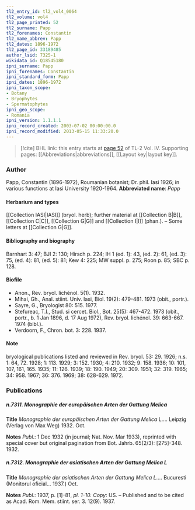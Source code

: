 ```yaml
---
tl2_entry_id: tl2_vol4_0064
tl2_volume: vol4
tl2_page_printed: 52
tl2_surname: Papp
tl2_forenames: Constantin
tl2_name_abbrev: Papp
tl2_dates: 1896-1972
tl2_page_id: 33189485
author_lsid: 7325-1
wikidata_id: Q18545180
ipni_surname: Papp
ipni_forenames: Constantin
ipni_standard_form: Papp
ipni_dates: 1896-1972
ipni_taxon_scope: 
- Botany
- Bryophytes
- Spermatophytes
ipni_geo_scope: 
- Romania
ipni_version: 1.1.1.1
ipni_record_created: 2003-07-02 00:00:00.0
ipni_record_modified: 2013-05-15 11:33:20.0
---
```



> [!cite] BHL link: this entry starts at [page 52](https://www.biodiversitylibrary.org/page/33189485) of TL-2 Vol. IV.
> Supporting pages: [[Abbreviations|abbreviations]], [[Layout key|layout key]].

### Author

Papp, Constantin (1896-1972), Roumanian botanist; Dr. phil. Iasi 1926; in various functions at Iasi University 1920-1964. 
**Abbreviated name**: *Papp*

#### Herbarium and types

[[Collection IASI|IASI]] (bryol. herb); further material at [[Collection B|B]], [[Collection C|C]], [[Collection G|G]] and [[Collection I|I]] (phan.). – Some letters at [[Collection G|G]].

#### Bibliography and biography

Barnhart 3: 47; BJI 2: 130; Hirsch p. 224; IH 1 (ed. 1): 43, (ed. 2): 61, (ed. 3): 75, (ed. 4): 81, (ed. 5): 81; Kew 4: 225; MW suppl. p. 275; Roon p. 85; SBC p. 128.

#### Biofile

- Anon., Rev. bryol. lichénol. 5(1). 1932.
- Mihai, Gh., Anal. stiint. Univ. Iasi, Biol. 19(2): 479-481. 1973 (obit., portr.).
- Sayre, G., Bryologist 80: 515. 1977.
- Stefureac, T.I., Stud. si cercet. Biol., Bot. 25(5): 467-472. 1973 (obit., portr., b. 1 Jan 1896, d. 17 Aug 1972), Rev. bryol. lichénol. 39: 663-667. 1974 (bibl.).
- Verdoorn, F., Chron. bot. 3: 228. 1937.

#### Note

bryological publications listed and reviewed in Rev. bryol. 53: 29. 1926; n.s. 1: 64, 72. 1928; 1: 113. 1929; 3: 152. 1930; 4: 210. 1932; 9: 158. 1936; 10: 101, 107, 161, 165. 1935; 11: 126. 1939; 18: 190. 1949; 20: 309. 1951; 32: 319. 1965; 34: 958. 1967; 36: 376. 1969; 38: 628-629. 1972.

### Publications

##### n.7311. Monographie der europäischen Arten der Gattung Melica

**Title**
*Monographie der europäischen Arten der Gattung Melica* L.... Leipzig (Verlag von Max Weg) 1932. Oct.

**Notes**
*Publ*.: 1 Dec 1932 (in journal; Nat. Nov. Mar 1933), reprinted with special cover but original pagination from Bot. Jahrb. 65(2/3): \[275\]-348. 1932.

##### n.7312. Monographie der asiatischen Arten der Gattung Melica L

**Title**
*Monographie der asiatischen Arten der Gattung Melica L*.... Bucuresti (Monitorul oficial... 1937.) Oct.

**Notes**
*Publ*.: 1937, p. \[1\]-81, *pl. 1-10. Copy*: US. – Published and to be cited as Acad. Rom. Mem. stiint. ser. 3. 12(9). 1937.

